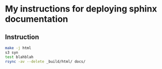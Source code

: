 # My instructions for deploying sphinx documentation
## Instruction

```bash
make -j html
s3 syn
test blahblah
rsync -av --delete _build/html/ docs/
```